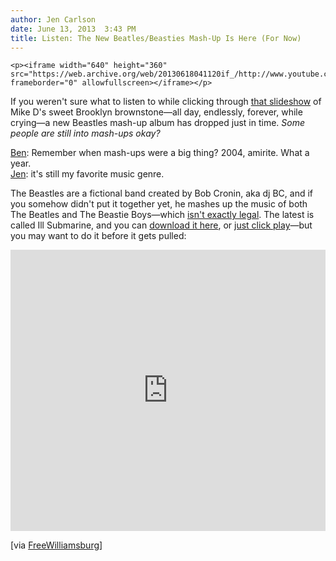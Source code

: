 ```yaml
---
author: Jen Carlson
date: June 13, 2013  3:43 PM
title: Listen: The New Beatles/Beasties Mash-Up Is Here (For Now)
---
```



	
	
	
	<p><iframe width="640" height="360" src="https://web.archive.org/web/20130618041120if_/http://www.youtube.com/embed/3gSawgIa5O0" frameborder="0" allowfullscreen></iframe></p>

<p>If you weren&apos;t sure what to listen to while clicking through <a href="https://web.archive.org/web/20130618041120/http://gothamist.com/2013/06/13/lets_not_forget_that_mike_d_has_bee.php">that slideshow</a> of Mike D&apos;s sweet Brooklyn brownstone&#x2014;all day, endlessly, forever, while crying&#x2014;a new Beastles mash-up album has dropped just in time. <em>Some people are still into mash-ups okay?</em></p>

<p><a href="https://web.archive.org/web/20130618041120/http://twitter.com/yenbakas">Ben</a>: Remember when mash-ups were a big thing? 2004, amirite. What a year.<br>
<a href="https://web.archive.org/web/20130618041120/http://twitter.com/jenist">Jen</a>: it&apos;s still my favorite music genre.</p>

<p>The Beastles are a fictional band created by Bob Cronin, aka dj BC, and if you somehow didn&apos;t put it together yet, he mashes up the music of both The Beatles and The Beastie Boys&#x2014;which <a href="https://web.archive.org/web/20130618041120/http://rottenmonkey.com/poop/entertainment/beatlesbeasties-mash-up-artist-returns-with-ill-submarine/#sthash.8cZpeSnD.dpbs">isn&apos;t exactly legal</a>. The latest is called <me>Ill Submarine, and you can <a href="https://web.archive.org/web/20130618041120/http://www.thebeastles.com/">download it here</a>, or <a href="https://web.archive.org/web/20130618041120/https://soundcloud.com/ill-submarine">just click play</a>&#x2014;but you may want to do it before it gets pulled:</me></p>

<p><iframe width="100%" height="450" scrolling="no" frameborder="no" src="https://web.archive.org/web/20130618041120if_/https://w.soundcloud.com/player/?url=http%3A%2F%2Fapi.soundcloud.com%2Fusers%2F47171431"></iframe></p>

<p>[via <a href="https://web.archive.org/web/20130618041120/http://www.freewilliamsburg.com/new-the-beastles-ill-submarine/">FreeWilliamsburg</a>]</p>
	
	
	
	
	
